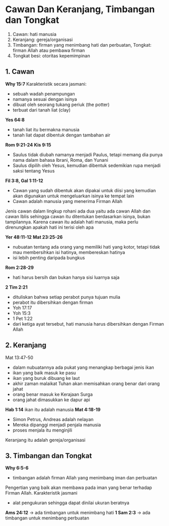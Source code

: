 # Cawan Dan Keranjang, Timbangan dan Tongkat
1. Cawan: hati manusia
2. Keranjang: gereja/organisasi
3. Timbangan: firman yang menimbang hati dan perbuatan, Tongkat: firman Allah atau pembawa firman
4. Tongkat besi: otoritas kepemimpinan

## 1. Cawan
**Why 15:7**
Karakteristik secara jasmani:
- sebuah wadah penampungan
- namanya sesuai dengan isinya
- dibuat oleh seorang tukang periuk (the potter)
- terbuat dari tanah liat (clay)

**Yes 64:8**
- tanah liat itu bermakna manusia
- tanah liat dapat dibentuk dengan tambahan air

**Rom 9:21-24**
**Kis 9:15**
- Saulus tidak diubah namanya menjadi Paulus, tetapi memang dia punya nama dalam bahasa Ibrani, Roma, dan Yunani
- Saulus dipilih oleh Yesus, kemudian dibentuk sedemikian rupa menjadi saksi tentang Yesus

**Fil 3:8, Gal 1:11-12**
- Cawan yang sudah dibentuk akan dipakai untuk diisi yang kemudian akan digunakan untuk mengeluarkan isinya ke tempat lain
- Cawan adalah manusia yang menerima Firman Allah

Jenis cawan dalam lingkup rohani ada dua yaitu ada cawan Allah dan cawan Iblis sehingga cawan itu ditentukan berdasarkan isinya, bukan tampilannya. Karena cawan itu adalah hati manusia, maka perlu direnungkan apakah hati ini terisi oleh apa

**Yer 48:11-12**
**Mat 23:25-26**
- nubuatan tentang ada orang yang memiliki hati yang kotor, tetapi tidak mau membersihkan isi hatinya, membereskan hatinya
- isi lebih penting daripada bungkus

**Rom 2:28-29**
- hati harus bersih dan bukan hanya sisi luarnya saja

**2 Tim 2:21**
- dituliskan bahwa setiap perabot punya tujuan mulia
- perabot itu dibersihkan dengan firman
- Yoh 17:17
- Yoh 15:3
- 1 Pet 1:22
- dari ketiga ayat tersebut, hati manusia harus dibersihkan dengan Firman Allah

## 2. Keranjang
Mat 13:47-50
- dalam nubuatannya ada pukat yang menangkap berbagai jenis ikan
- ikan yang baik masuk ke pasu
- ikan yang buruk dibuang ke laut
- akhir zaman malaikat Tuhan akan memisahkan orang benar dari orang jahat
- orang benar masuk ke Kerajaan Surga
- orang jahat dimasukkan ke dapur api

**Hab 1:14** ikan itu adalah manusia
**Mat 4:18-19**
- Simon Petrus, Andreas adalah nelayan
- Mereka dipanggi menjadi penjala manusia
- proses menjala itu menginjili

Keranjang itu adalah gereja/organisasi

## 3. Timbangan dan Tongkat
**Why 6:5-6**
- timbangan adalah firman Allah yang menimbang iman dan perbuatan

Pengertian yang baik akan membawa pada iman yang benar terhadap Firman Allah.
Karakteristik jasmani
- alat pengukuran sehingga dapat dinilai ukuran beratnya

**Ams 24:12** -> ada timbangan untuk menimbang hati
**1 Sam 2:3** -> ada timbangan untuk menimbang perbuatan
